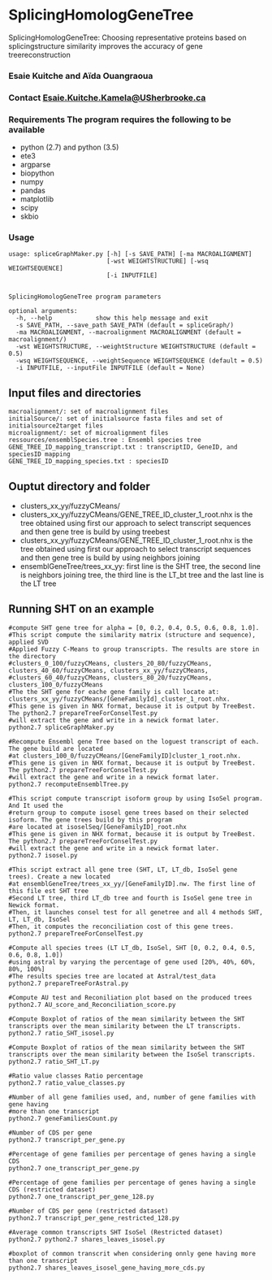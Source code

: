 # SplicingHomologGeneTree
SplicingHomologGeneTree: Choosing representative proteins based on splicingstructure similarity improves the accuracy of gene treereconstruction

### Esaie Kuitche and Aïda Ouangraoua 

### Contact Esaie.Kuitche.Kamela@USherbrooke.ca

### Requirements The program requires the following to be available

* python (2.7) and python (3.5)
* ete3 
* argparse 
* biopython 
* numpy
* pandas 
* matplotlib
* scipy
* skbio

### Usage
```
usage: spliceGraphMaker.py [-h] [-s SAVE_PATH] [-ma MACROALIGNMENT]
                           [-wst WEIGHTSTRUCTURE] [-wsq WEIGHTSEQUENCE]
                           [-i INPUTFILE]


SplicingHomologGeneTree program parameters

optional arguments:
  -h, --help            show this help message and exit
  -s SAVE_PATH, --save_path SAVE_PATH (default = spliceGraph/)
  -ma MACROALIGNMENT, --macroalignment MACROALIGNMENT (default = macroalignment/)
  -wst WEIGHTSTRUCTURE, --weightStructure WEIGHTSTRUCTURE (default = 0.5)
  -wsq WEIGHTSEQUENCE, --weightSequence WEIGHTSEQUENCE (default = 0.5)
  -i INPUTFILE, --inputFile INPUTFILE (default = None)
```

## Input files and directories

```
macroalignment/: set of macroalignment files
initialSource/: set of initialsource fasta files and set of initialsource2target files
microalignment/: set of microalignment files
ressources/ensemblSpecies.tree : Ensembl species tree
GENE_TREE_ID_mapping_transcript.txt : transcriptID, GeneID, and speciesID mapping
GENE_TREE_ID_mapping_species.txt : speciesID
```
## Ouptut directory and folder
* clusters_xx_yy/fuzzyCMeans/
* clusters_xx_yy/fuzzyCMeans/GENE_TREE_ID_cluster_1_root.nhx is the tree obtained using first our approach to select transcript sequences and then gene tree is build by using treebest
* clusters_xx_yy/fuzzyCMeans/GENE_TREE_ID_cluster_1_root.nhx is the tree obtained using first our approach to select transcript sequences and then gene tree is build by using neighbors joining
* ensemblGeneTree/trees_xx_yy: first line is the SHT tree, the second line is neighbors joining tree, the third line is the LT_bt tree and the last line is the LT tree

## Running SHT on an example
```
#compute SHT gene tree for alpha = [0, 0.2, 0.4, 0.5, 0.6, 0.8, 1.0]. 
#This script compute the similarity matrix (structure and sequence), applied SVD
#Applied Fuzzy C-Means to group transcripts. The results are store in the directory
#clusters_0_100/fuzzyCMeans, clusters_20_80/fuzzyCMeans, clusters_40_60/fuzzyCMeans, clusters_xx_yy/fuzzyCMeans,
#clusters_60_40/fuzzyCMeans, clusters_80_20/fuzzyCMeans, clusters_100_0/fuzzyCMeans
#The the SHT gene for eache gene family is call locate at: clusters_xx_yy/fuzzyCMeans/[GeneFamilyId]_cluster_1_root.nhx.
#This gene is given in NHX format, because it is output by TreeBest. The python2.7 prepareTreeForConselTest.py 
#will extract the gene and write in a newick format later.
python2.7 spliceGraphMaker.py

#Recompute Ensembl gene Tree based on the loguest transcript of each. The gene build are located
#at clusters_100_0/fuzzyCMeans/[GeneFamilyID]cluster_1_root.nhx.
#This gene is given in NHX format, because it is output by TreeBest. The python2.7 prepareTreeForConselTest.py 
#will extract the gene and write in a newick format later.
python2.7 recomputeEnsemblTree.py

#This script compute transcript isoform group by using IsoSel program. And It used the 
#return group to compute isosel gene trees based on their selected isoform. The gene trees build by this program
#are located at isoselSeq/[GeneFamilyID]_root.nhx
#This gene is given in NHX format, because it is output by TreeBest. The python2.7 prepareTreeForConselTest.py 
#will extract the gene and write in a newick format later.
python2.7 isosel.py

#This script extract all gene tree (SHT, LT, LT_db, IsoSel gene trees). Create a new located
#at ensemblGeneTree/trees_xx_yy/[GeneFamilyID].nw. The first line of this file est SHT tree
#Second LT tree, third LT_db tree and fourth is IsoSel gene tree in Newick format. 
#Then, it launches consel test for all genetree and all 4 methods SHT, LT, LT_db, IsoSel
#Then, it computes the reconciliation cost of this gene trees.
python2.7 prepareTreeForConselTest.py

#Compute all species trees (LT LT_db, IsoSel, SHT [0, 0.2, 0.4, 0.5, 0.6, 0.8, 1.0]) 
#using astral by varying the percentage of gene used [20%, 40%, 60%, 80%, 100%]
#The results species tree are located at Astral/test_data
python2.7 prepareTreeForAstral.py

#Compute AU test and Reconiliation plot based on the produced trees
python2.7 AU_score_and_Reconciliation_score.py

#Compute Boxplot of ratios of the mean similarity between the SHT transcripts over the mean similarity between the LT transcripts.
python2.7 ratio_SHT_isosel.py

#Compute Boxplot of ratios of the mean similarity between the SHT transcripts over the mean similarity between the IsoSel transcripts.
python2.7 ratio_SHT_LT.py

#Ratio value classes Ratio percentage
python2.7 ratio_value_classes.py

#Number of all gene families used, and, number of gene families with gene having
#more than one transcript
python2.7 geneFamiliesCount.py

#Number of CDS per gene
python2.7 transcript_per_gene.py

#Percentage of gene families per percentage of genes having a single CDS
python2.7 one_transcript_per_gene.py

#Percentage of gene families per percentage of genes having a single CDS (restricted dataset)
python2.7 one_transcript_per_gene_128.py

#Number of CDS per gene (restricted dataset)
python2.7 transcript_per_gene_restricted_128.py

#Average common transcripts SHT IsoSel (Restricted dataset)
python2.7 python2.7 shares_leaves_isosel.py

#boxplot of common transcrit when considering onnly gene having more than one transcript	
python2.7 shares_leaves_isosel_gene_having_more_cds.py
```

